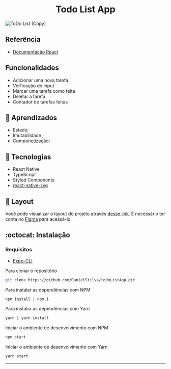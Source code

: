 

<h1 align="center">
	Todo List App
</h1>

![ToDo List (Copy)](https://user-images.githubusercontent.com/94769388/222845389-a5d5dbf0-1c16-4e24-bde8-bee8e1965833.png)


## Referência

-   [Documentação React](https://pt-br.reactjs.org/)

## Funcionalidades

- Adicionar uma nova tarefa 
- Verficação do input
- Marcar uma tarefa como feita
- Deletar a tarefa
- Contador de tarefas feitas


## 🧠 Aprendizados

-   Estado;
-   Imutabilidade ;
-   Componetização;


## 🔧 Tecnologias

- React Native
- TypeScript
- Styled Components
- [react-native-svg](https://docs.expo.dev/versions/latest/sdk/svg/)

## 🔖 Layout

Você pode visualizar o layout do projeto através [desse link](https://www.figma.com/file/1XfZQGSWk4HWjvwcjd2nOP/ToDo-List/duplicate). É necessário ter conta no [Figma](http://figma.com/) para acessá-lo.


## :octocat: Instalação

### Requisitos
- [Expo-CLI](https://docs.expo.dev/get-started/installation/)

Para clonar o repositório

```sh
git clone https://github.com/DanielSiilva/todoListApp.git
```

Para instalar as dependências com NPM

```sh
npm install | npm i
```

Para instalar as dependências com Yarn

```sh
yarn | yarn install
```

Iniciar o ambiente de desenvolvimento com NPM

```sh
npm start
```

Iniciar o ambiente de desenvolvimento com Yarn

```sh
yarn start
```
---


